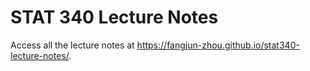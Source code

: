 # STAT 340 Lecture Notes

Access all the lecture notes at https://fangjun-zhou.github.io/stat340-lecture-notes/.
